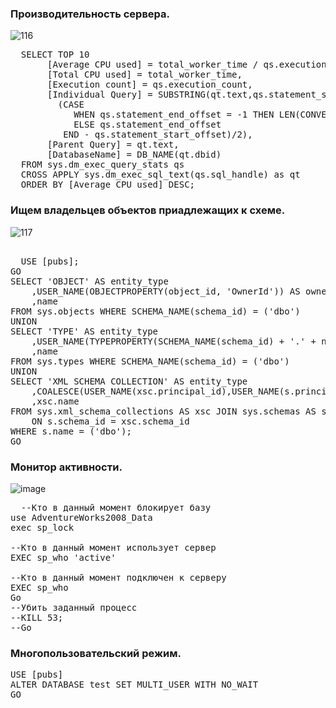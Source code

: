 ### Производительность сервера.

![116](https://github.com/tvgVita69/t-sql/assets/98489171/d482e083-cedb-424a-a0d2-de091246c804)

<pre>
  SELECT TOP 10
       [Average CPU used] = total_worker_time / qs.execution_count,
       [Total CPU used] = total_worker_time,
       [Execution count] = qs.execution_count,
       [Individual Query] = SUBSTRING(qt.text,qs.statement_start_offset/2, 
         (CASE
            WHEN qs.statement_end_offset = -1 THEN LEN(CONVERT(NVARCHAR(MAX), qt.text)) * 2 
            ELSE qs.statement_end_offset
          END - qs.statement_start_offset)/2),
       [Parent Query] = qt.text,
       [DatabaseName] = DB_NAME(qt.dbid)
  FROM sys.dm_exec_query_stats qs
  CROSS APPLY sys.dm_exec_sql_text(qs.sql_handle) as qt
  ORDER BY [Average CPU used] DESC;
</pre>

### Ищем владельцев объектов приадлежащих к схеме.

![117](https://github.com/tvgVita69/t-sql/assets/98489171/1a1c0dc2-8b57-4502-89d1-d9ef7ded1381)

<pre> 
  USE [pubs];
GO
SELECT 'OBJECT' AS entity_type
    ,USER_NAME(OBJECTPROPERTY(object_id, 'OwnerId')) AS owner_name
    ,name 
FROM sys.objects WHERE SCHEMA_NAME(schema_id) = ('dbo')
UNION 
SELECT 'TYPE' AS entity_type
    ,USER_NAME(TYPEPROPERTY(SCHEMA_NAME(schema_id) + '.' + name, 'OwnerId')) AS owner_name
    ,name 
FROM sys.types WHERE SCHEMA_NAME(schema_id) = ('dbo') 
UNION
SELECT 'XML SCHEMA COLLECTION' AS entity_type 
    ,COALESCE(USER_NAME(xsc.principal_id),USER_NAME(s.principal_id)) AS owner_name
    ,xsc.name 
FROM sys.xml_schema_collections AS xsc JOIN sys.schemas AS s
    ON s.schema_id = xsc.schema_id
WHERE s.name = ('dbo');
GO
</pre>
### Монитор активности.
![image](https://github.com/tvgVita69/t-sql/assets/98489171/06d4a601-1260-47ee-bb1f-d2aafe7f8c52)

<pre>
  --Кто в данный момент блокирует базу
use AdventureWorks2008_Data
exec sp_lock

--Кто в данный момент использует сервер 
EXEC sp_who 'active'

--Кто в данный момент подключен к серверу 
EXEC sp_who 
Go
--Убить заданный процесс
--KILL 53;
--Go
</pre>
### Многопользовательский режим.

<pre>
USE [pubs]
ALTER DATABASE test SET MULTI_USER WITH NO_WAIT
GO</pre>
